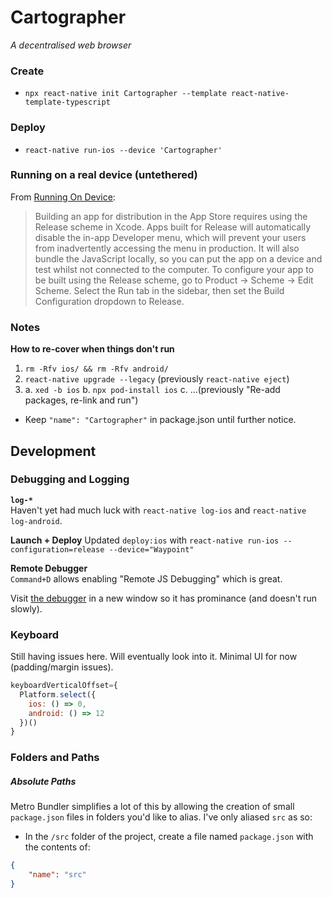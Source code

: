# Cartographer
_A decentralised web browser_

### Create
* `npx react-native init Cartographer --template react-native-template-typescript`


### Deploy

* `react-native run-ios --device 'Cartographer'`

### Running on a real device (untethered)

From [Running On Device](https://facebook.github.io/react-native/docs/running-on-device):  

> Building an app for distribution in the App Store requires using the Release scheme in Xcode. Apps built for Release will automatically disable the in-app Developer menu, which will prevent your users from inadvertently accessing the menu in production. It will also bundle the JavaScript locally, so you can put the app on a device and test whilst not connected to the computer.
> To configure your app to be built using the Release scheme, go to Product → Scheme → Edit Scheme. Select the Run tab in the sidebar, then set the Build Configuration dropdown to Release.




### Notes

**How to re-cover when things don't run**

1. `rm -Rfv ios/ && rm -Rfv android/`
2. `react-native upgrade --legacy` (previously `react-native eject`)
3. 
	a. `xed -b ios` 
	b. `npx pod-install ios`
	c. ...(previously "Re-add packages, re-link and run")

* Keep `"name": "Cartographer"` in package.json until further notice. 



## Development

### Debugging and Logging

**`log-*`**  
Haven't yet had much luck with `react-native log-ios` and `react-native log-android`. 

**Launch + Deploy**
Updated `deploy:ios`  with `react-native run-ios --configuration=release --device="Waypoint"`


**Remote Debugger**  
`Command+D` allows enabling "Remote JS Debugging" which is great.  

Visit [the debugger](http://localhost:8081/debugger-ui/) in a new window so it has prominance (and doesn't run slowly).

### Keyboard

Still having issues here. Will eventually look into it. Minimal UI for now (padding/margin issues).  

```javascript
keyboardVerticalOffset={
  Platform.select({
    ios: () => 0,
    android: () => 12
  })()
}
```

### Folders and Paths

##### Absolute Paths

Metro Bundler simplifies a lot of this by allowing the creation of small `package.json` files in folders you'd like to alias. I've only aliased `src` as so:

* In the `/src` folder of the project, create a file named `package.json` with the contents of:

```json
{
	"name": "src"
}
```


